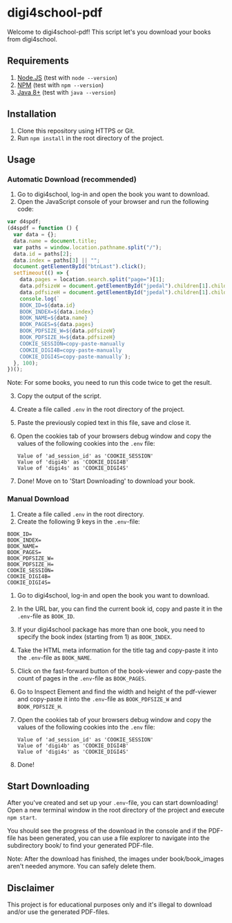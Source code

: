 # digi4school-pdf

Welcome to digi4school-pdf!
This script let's you download your books from digi4school.

## Requirements

1. [Node.JS](https://nodejs.org/en/) (test with `node --version`)
2. [NPM](https://nodejs.org/en/) (test with `npm --version`)
3. [Java 8+](https://www.java.com/en/download/) (test with `java --version`)

## Installation

1. Clone this repository using HTTPS or Git.
2. Run `npm install` in the root directory of the project.

## Usage

### Automatic Download (recommended)

1. Go to digi4school, log-in and open the book you want to download.
2. Open the JavaScript console of your browser and run the following code:

```javascript
var d4spdf;
(d4spdf = function () {
  var data = {};
  data.name = document.title;
  var paths = window.location.pathname.split("/");
  data.id = paths[2];
  data.index = paths[3] || "";
  document.getElementById("btnLast").click();
  setTimeout(() => {
    data.pages = location.search.split("page=")[1];
    data.pdfsizeW = document.getElementById("jpedal").children[1].children[0].getAttribute("width");
    data.pdfsizeH = document.getElementById("jpedal").children[1].children[0].getAttribute("height");
    console.log(`
    BOOK_ID=${data.id}
    BOOK_INDEX=${data.index}
    BOOK_NAME=${data.name}
    BOOK_PAGES=${data.pages}
    BOOK_PDFSIZE_W=${data.pdfsizeW}
    BOOK_PDFSIZE_H=${data.pdfsizeH}
    COOKIE_SESSION=copy-paste-manually
    COOKIE_DIGI4B=copy-paste-manually
    COOKIE_DIGI4S=copy-paste-manually`);
  }, 100);
})();
```

Note: For some books, you need to run this code twice to get the result.

3. Copy the output of the script.
4. Create a file called `.env` in the root directory of the project.
5. Paste the previously copied text in this file, save and close it.
6. Open the cookies tab of your browsers debug window and copy the values of the following cookies into the `.env` file:

   ```
   Value of 'ad_session_id' as 'COOKIE_SESSION'
   Value of 'digi4b' as 'COOKIE_DIGI4B'
   Value of 'digi4s' as 'COOKIE_DIGI4S'
   ```

7. Done! Move on to 'Start Downloading' to download your book.

### Manual Download

1. Create a file called `.env` in the root directory.
2. Create the following 9 keys in the `.env`-file:

```
BOOK_ID=
BOOK_INDEX=
BOOK_NAME=
BOOK_PAGES=
BOOK_PDFSIZE_W=
BOOK_PDFSIZE_H=
COOKIE_SESSION=
COOKIE_DIGI4B=
COOKIE_DIGI4S=
```

1. Go to digi4school, log-in and open the book you want to download.
2. In the URL bar, you can find the current book id, copy and paste it in the `.env`-file as `BOOK_ID`.
3. If your digi4school package has more than one book, you need to specify the book index (starting from 1) as `BOOK_INDEX`.
4. Take the HTML meta information for the title tag and copy-paste it into the `.env`-file as `BOOK_NAME`.
5. Click on the fast-forward button of the book-viewer and copy-paste the count of pages in the `.env`-file as `BOOK_PAGES`.
6. Go to Inspect Element and find the width and height of the pdf-viewer and copy-paste it into the `.env`-file as `BOOK_PDFSIZE_W` and `BOOK_PDFSIZE_H`.
7. Open the cookies tab of your browsers debug window and copy the values of the following cookies into the `.env` file:

   ```
   Value of 'ad_session_id' as 'COOKIE_SESSION'
   Value of 'digi4b' as 'COOKIE_DIGI4B'
   Value of 'digi4s' as 'COOKIE_DIGI4S'
   ```

8. Done!

## Start Downloading

After you've created and set up your `.env`-file, you can start downloading!
Open a new terminal window in the root directory of the project and execute `npm start`.

You should see the progress of the download in the console and if the PDF-file has been generated, you can use a file explorer to navigate into the subdirectory book/ to find your generated PDF-file.

Note: After the download has finished, the images under book/book_images aren't needed anymore. You can safely delete them.

## Disclaimer

This project is for educational purposes only and it's illegal to download and/or use the generated PDF-files.
